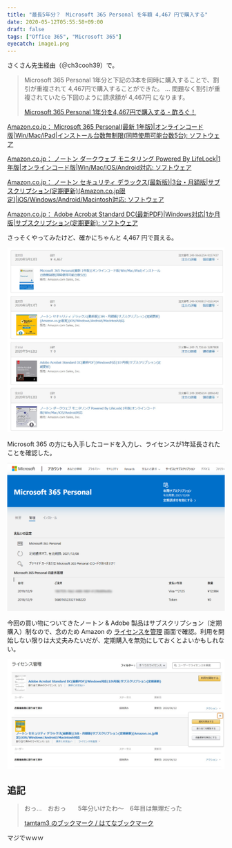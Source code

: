 ```yaml
---
title: "最長5年分？　Microsoft 365 Personal を年額 4,467 円で購入する"
date: 2020-05-12T05:55:58+09:00
draft: false
tags: ["Office 365", "Microsoft 365"]
eyecatch: image1.png
---
```

さくさん先生経由（＠ch3cooh39）で。

>   Microsoft 365 Personal 1年分と下記の3本を同時に購入することで、割引が重複されて 4,467円で購入することができた。
>   …
>   問題なく割引が重複されていたら下図のように請求額が 4,467円 になります。
>
>   [Microsoft 365 Personal 1年分を4,467円で購入する \- 酢ろぐ！](https://blog.ch3cooh.jp/entry/2020/05/11/232822)

[Amazon\.co\.jp： Microsoft 365 Personal\(最新 1年版\)\|オンラインコード版\|Win/Mac/iPad\|インストール台数無制限\(同時使用可能台数5台\): ソフトウェア](https://www.amazon.co.jp/exec/obidos/ASIN/B00O2TXF8O/ch3coohblog-22/#embed)

[Amazon\.co\.jp： ノートン ダークウェブ モニタリング Powered By LifeLock\|1年版\|オンラインコード版\|Win/Mac/iOS/Android対応: ソフトウェア](https://www.amazon.co.jp/exec/obidos/ASIN/B07TBF6CKF/ch3coohblog-22/#embed)

[Amazon\.co\.jp： ノートン セキュリティ デラックス\(最新版\)\|3台・月額版\|サブスクリプション\(定期更新\)\(Amazon\.co\.jp限定\)\|iOS/Windows/Android/Macintosh対応: ソフトウェア](https://www.amazon.co.jp/exec/obidos/ASIN/B07K6MD61Y/ch3coohblog-22/#embed)

[Amazon\.co\.jp： Adobe Acrobat Standard DC\(最新PDF\)\|Windows対応\|1か月版\|サブスクリプション\(定期更新\): ソフトウェア](https://www.amazon.co.jp/exec/obidos/ASIN/B07T2CBQR6/ch3coohblog-22/#embed)

さっそくやってみたけど、確かにちゃんと 4,467 円で買える。

![確かにちゃんと 4,467 円で買える](image2.jpg)

Microsoft 365 の方にも入手したコードを入力し、ライセンスが1年延長されたことを確認した。

![2021年末までライセンスが延長](image1.png)

今回の買い物についてきたノートン & Adobe 製品はサブスクリプション（定期購入）制なので、念のため Amazon の [ライセンスを管理](https://www.amazon.co.jp/dsv/licenses) 画面で確認。利用を開始しない限りは大丈夫みたいだが、定期購入を無効にしておくとよいかもしれない。

![Amazon のライセンス管理画面](image3.jpg)

## 追記

>   おっ…　おおっ　　5年分いけたわ〜　6年目は無理だった
>
>   [tamtam3 のブックマーク / はてなブックマーク](https://b.hatena.ne.jp/entry/4685561333218014658/comment/tamtam3)

マジでｗｗｗ